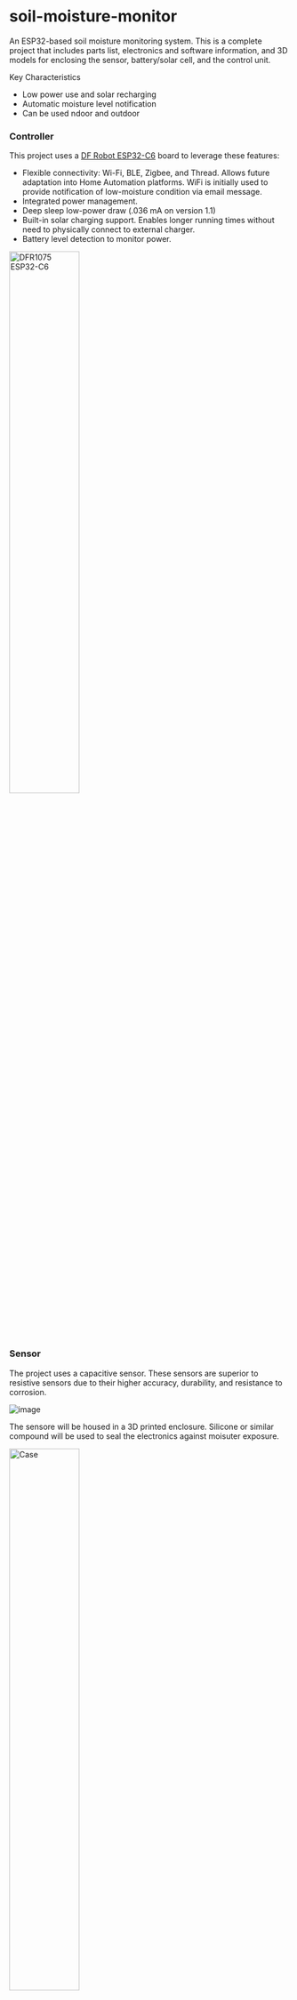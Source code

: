 # soil-moisture-monitor

An ESP32-based soil moisture monitoring system. This is a complete project that includes parts list, electronics and software information, and 3D models for enclosing the sensor, battery/solar cell, and the control unit.

Key Characteristics

- Low power use and solar recharging
- Automatic moisture level notification
- Can be used ndoor and outdoor

### Controller

This project uses a [DF Robot ESP32-C6](https://wiki.dfrobot.com/SKU_DFR1075_FireBeetle_2_Board_ESP32_C6) board to leverage these features:

- Flexible connectivity: Wi-Fi, BLE, Zigbee, and Thread. Allows future adaptation into Home Automation platforms. WiFi is initially used to provide notification of low-moisture condition via email message.
- Integrated power management.
- Deep sleep low-power draw (.036 mA on version 1.1)
- Built-in solar charging support. Enables longer running times without need to physically connect to external charger.
- Battery level detection to monitor power.

<img src="https://dfimg.dfrobot.com/store/cache3/data/DFR1075/DFR1075.jpg" width=50% alt="DFR1075 ESP32-C6">

### Sensor

The project uses a capacitive sensor. These sensors are superior to resistive sensors due to their higher accuracy, durability, and resistance to corrosion.

![image](https://github.com/user-attachments/assets/11637db9-9b52-4329-9a7a-9b18123aeb44)

The sensore will be housed in a 3D printed enclosure. Silicone or similar compound will be used to seal the electronics against moisuter exposure.

<img src="https://github.com/user-attachments/assets/284566f6-ae20-4117-8df7-e9bd3f5fa455" width=50% alt="Case">

### Power

By incorporating a solar charging element, the project aims to allow long-term operation without the need to hook the system up to an external charger. This is highly dependent on the amount of sunlight available. With this in mind, some attention is paid to optimizing the power budget of the system by facotring in the following criteria:

- Minimize active operation (sensor reading, wifi active, etc.) to reduce current draw
- Maximize deep sleep time where the unit is operating in lower power mode
- Adjust above parameters to balance overall system current draw vs. the solar cell recharge capacity
- Be mindful of device aesthetics. Don't want to have a large solar panel overwhelming the space of the plant.

### Enclosures

The sensor, control unit, and solar cell will be housed in their own 3D-printed enclosures. This gives you flexibility to strategically place the components so they may be hidden and not detract from the platn itself.

# Sensor Reading

The sensor outptus an analog signal. Readings will occur in a window and averaged using a median filter. This is to smooth spikes and provide a reliable reading.

In this sample plot, we can see the output when you hold and release the sensor body. This simulates the wet and dry soil conditions. We will calibrate our dry value to be at about 40% soil moisture.

<img src="https://github.com/user-attachments/assets/fcc3e139-ef84-4c92-8d17-88ec60e40347" width=50%>

